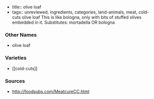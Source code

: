 - title:: olive loaf
- tags:: unreviewed, ingredients, categories, land-animals, meat, cold-cuts
olive loaf This is like bologna, only with bits of stuffed olives embedded in it. Substitutes: mortadella OR bologna

### Other Names

* olive loaf

### Varieties

* [[cold-cuts]]

### Sources
* http://foodsubs.com/MeatcureCC.html
